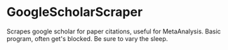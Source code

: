 # GoogleScholarScraper

Scrapes google scholar for paper citations, useful for MetaAnalysis. Basic program, often get's blocked. Be sure to vary the sleep.
